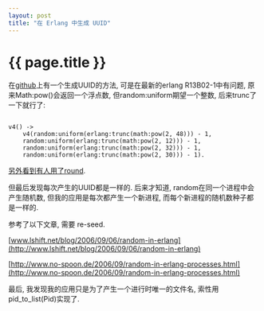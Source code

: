 ```yaml
---
layout: post
title: "在 Erlang 中生成 UUID"
---
```


# {{ page.title }}

在[github](http://github.com/travis/erlang-uuid)上有一个生成UUID的方法, 可是在最新的erlang R13B02-1中有问题, 原来Math:pow()会返回一个浮点数, 但random:uniform期望一个整数, 后来trunc了一下就行了:

<code>
v4() ->
    v4(random:uniform(erlang:trunc(math:pow(2, 48))) - 1,
    random:uniform(erlang:trunc(math:pow(2, 12))) - 1,
    random:uniform(erlang:trunc(math:pow(2, 32))) - 1, 
    random:uniform(erlang:trunc(math:pow(2, 30))) - 1).
</code>

[另外看到有人用了round](http://crackcell.javaeye.com/blog/493028).

但最后发现每次产生的UUID都是一样的. 后来才知道, random在同一个进程中会产生随机数, 但我的应用是每次都产生一个新进程, 而每个新进程的随机数种子都是一样的.

参考了以下文章, 需要 re-seed.

[www.lshift.net/blog/2006/09/06/random-in-erlang](http://www.lshift.net/blog/2006/09/06/random-in-erlang)

[http://www.no-spoon.de/2006/09/random-in-erlang-processes.html](http://www.no-spoon.de/2006/09/random-in-erlang-processes.html)

最后, 我发现我的应用只是为了产生一个进行时唯一的文件名, 索性用pid_to_list(Pid)实现了.
